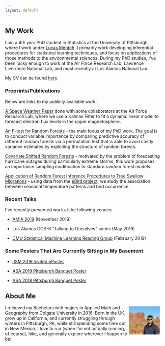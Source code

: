 ```yaml
---
layout: default
---
```

 
<link rel="shortcut icon" type="image/x-icon" href="android-chrome-192x192.png">


## My Work
I am a 4th year PhD student in Statistics at the University of Pittsburgh, where I work under [Lucas Mentch](http://lucasmentch.com/index.html). I primarily work developing inferential procedures for statistical learning techniques, and focus on applications of those methods to the environmental sciences. During my PhD studies, I've been lucky enough to work at the Air Force Research Lab, Lawrence Livermore National Lab, and most recently at Los Alamos National Lab. 
 
 My CV can be found [here](Tim_Coleman_CV_2020.pdf).

 
### Preprints/Publications
Below are links to my publicly available work:

[A Space Weather Paper](https://agupubs.onlinelibrary.wiley.com/doi/pdf/10.1029/2017SW001788?casa_token=j01gjgwkJA8AAAAA%3AVJbBuH5_GPeTk7iV3Q1MYFJZC3jvcf5GuE2uB_-n2-lMYKpHN_1maMoxY8pn761VzLI_3h16n5hQxg&) done with some collaborators at the Air Force Research Lab, where we use a Kalman Filter to fit a dynamic linear model to forecast electron flux levels in the upper magnetosphere.

[An F-test for Random Forests](https://arxiv.org/pdf/1904.07830.pdf) - the main focus of my PhD work. The goal is to conduct variable importance by comparing predictive accuracy of different random forests via a permutation test that is able to avoid costly variance estimates by exploiting the structure of random forests.

[Covariate Shifted Random Forests](https://arxiv.org/abs/1908.09967) - motivated by the problem of forecasting hurricane outages during particularly extreme storms, this work proposes an importance sampling modification to standard random forest models. 

[Application of Random Forest Inference Procedures to Tree Swallow Migrations](https://arxiv.org/pdf/1710.09793.pdf) - using data from the [eBird project](https://ebird.org/home), we study the association between seasonal temperature patterns and bird occurrence.


### Recent Talks

I've recently presented work at the following venues:

* [AMIA 2019](https://symposium2019.zerista.com/profile/member/2689421) (November 2019)

* Los Alamos CCS-6 "Talking to Ourselves" series (May 2019)

* [CMU Statistical Machine Learning Reading Group](http://statml.cs.cmu.edu/blog/2019/02/12/tim.html) (February 2019)

### Some Posters That Are Currently Sitting in My Basement

* [JSM 2019 Invited ePoster](ePoster_JSM2019_tcoleman.pdf)

* [ASA 2019 Pittsburgh Banquet Poster](ASA_2019_Poster_LM_Template.pdf)

* [ASA 2018 Pittsburgh Banquet Poster](ASA_Banquet_Poster.pdf)

## About Me

<img src="TC_Headshot.png" alt="Here I am!" width="100" align = "right"/>

I recieved my Bachelors with majors in Applied Math and Geography from Colgate University in 2016. Born in the UK, grew up in California, and currently struggling through winters in Pittsburgh, PA, while still spending some time out in New Mexico. I love to run (when I'm not actually running, of course), hike, and generally explore wherever I happen to be! 




